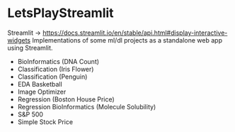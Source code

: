 # LetsPlayStreamlit
Streamlit -> https://docs.streamlit.io/en/stable/api.html#display-interactive-widgets
Implementations of some ml/dl projects as a standalone web app using Streamlit. 
- BioInformatics (DNA Count)
- Classification (Iris Flower)
- Classification (Penguin)
- EDA Basketball
- Image Optimizer
- Regression (Boston House Price)
- Regression BioInformatics (Molecule Solubility)
- S&P 500
- Simple Stock Price
